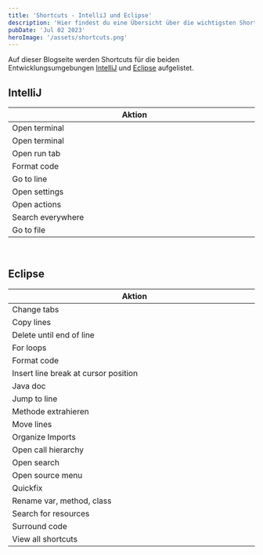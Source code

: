 ```yaml
---
title: 'Shortcuts - IntelliJ und Eclipse'
description: 'Hier findest du eine Übersicht über die wichtigsten Shortcuts für IntelliJ und Eclipse'
pubDate: 'Jul 02 2023'
heroImage: '/assets/shortcuts.png'
---
```


Auf dieser Blogseite werden Shortcuts für die beiden
Entwicklungsumgebungen [IntelliJ](https://www.jetbrains.com/de-de/idea/) und [Eclipse](https://www.eclipse.org/)
aufgelistet.

## IntelliJ

| <div style="width:500px">Aktion</div> | <div style="width:290px">Shortcut</div> |
|---------------------------------------|-----------------------------------------|
| Open terminal                         | `ALT` + `F12`                           |
| Open terminal                         | `ALT` + `F12`                           |
| Open run tab                          | `ALT` + `4`                             |
| Format code                           | `STRG` + `ALT` + `L`                    |
| Go to line                            | `STRG` + `G`                            |
| Open settings                         | `STRG` + `ALT` + `S`                    |
| Open actions                          | `STRG` + `SHIFT` + `A`                  |
| Search everywhere                     | `double SHIFT`                          |
| Go to file                            | `STRG` + `SHIFT` + `N`                  |

<br>

<h2>Eclipse</h2>

| <div style="width:500px">Aktion</div> | <div style="width:290px">Shortcut</div>  |
|---------------------------------------|------------------------------------------|
| Change tabs                           | `STRG` + `PageUp/PageDown`               |
| Copy lines                            | `STRG` + `ALT` + `up/down`               |
| Delete until end of line              | `STRG` + `Shift` + `DEL`                 |
| For loops                             | `"for"` + `STRG` + `Space`               |
| Format code                           | `STRG` + `SHIF`T + `F`                   |
| Insert line break at cursor position  | `Shift` + `Enter`                        |
| Java doc                              | `ALT` + `SHIFT` + `J`                    |
| Jump to line                          | `STRG` + `L`                             |
| Methode extrahieren                   | `Alt` + `Shift` + `M`                    |
| Move lines                            | `alt` + `up/down`                        |
| Organize Imports                      | `STRG` + `Shift` + `O`                   |
| Open call hierarchy                   | `STRG` + `ALT` + `H`                     |
| Open search                           | `STRG` + `H`                             |
| Open source menu                      | `SHIFT` + `ALT` + `S`                    |
| Quickfix                              | `STRG` + `1`                             |
| Rename var, method, class             | `Alt` + `Shift` + `R`                    |
| Search for resources                  | `STRG` + `SHIFT` + `R`                   |
| Surround code                         | `highlight code` + `ALT` + `SHIFT` + `Z` |
| View all shortcuts                    | `STRG` + `SHIFT` + `L`                   |


<style>
table th:first-of-type {
    width: 10%;
}
table th:nth-of-type(2) {
    width: 10%;
}
table th:nth-of-type(3) {
    width: 50%;
}
table th:nth-of-type(4) {
    width: 30%;
}
</style>